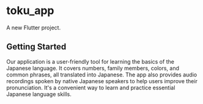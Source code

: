 # toku_app

A new Flutter project.

## Getting Started

Our application is a user-friendly tool for learning the basics of the Japanese language. It covers numbers, family members, colors, and common phrases, all translated into Japanese. The app also provides audio recordings spoken by native Japanese speakers to help users improve their pronunciation. It's a convenient way to learn and practice essential Japanese language skills.
